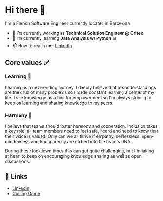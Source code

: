 # Hi there 👋

I'm a French Software Engineer currently located in Barcelona

- 🔭 I’m currently working as **Technical Solution Engineer @ Criteo**
- 🌱 I’m currently learning **Data Analysis w/ Python** :bar_chart:
- 📫 How to reach me: [LinkedIn](https://www.linkedin.com/in/dillarm/)

## Core values ✅

### Learning :book:

Learning is a neverending journey.
I deeply believe that misunderstandings are the crux of many problems so I made constant learning a center of my life.
I see knowledge as a tool for empowerment so I'm always striving to keep on learning and sharing knowledge to my peers.

### Harmony :cherry_blossom:

I believe that teams should foster harmony and cooperation.
Inclusion takes a key role: all team members need to feel safe, heard and need to know that their voice is valued.
Only can we all thrive if empathy, selflessless, open-mindedness and transparency are etched into the team's DNA.

During these lockdown times this can get quite challenging, but I'm taking at heart to keep on encouraging knowledge sharing as well as open discussions.

## :link: Links

- [LinkedIn](https://www.linkedin.com/in/dillarm/)
- [Coding Game](https://www.codingame.com/profile/ade1241c8e40b0f663501dedbed701ba8105014)
